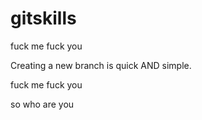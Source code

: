 gitskills
=========

fuck me fuck you

Creating a new branch is quick AND simple.

fuck me fuck you

so who are you
